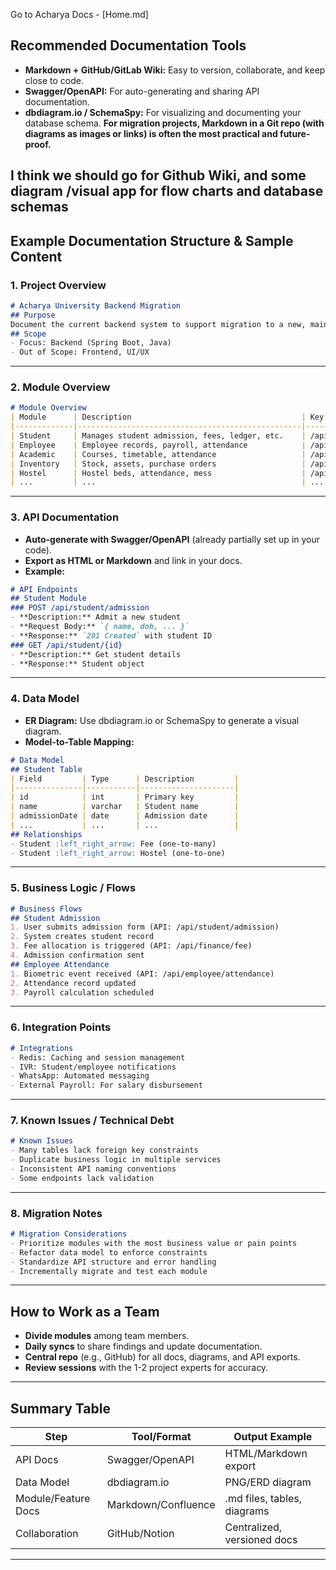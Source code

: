 Go to Acharya Docs - [Home.md]


## **Recommended Documentation Tools**
- **Markdown + GitHub/GitLab Wiki:**
  Easy to version, collaborate, and keep close to code.
- **Swagger/OpenAPI:**
  For auto-generating and sharing API documentation.
- **dbdiagram.io / SchemaSpy:**
  For visualizing and documenting your database schema.
**For migration projects, Markdown in a Git repo (with diagrams as images or links) is often the most practical and future-proof.**
  
I think we should go for Github Wiki, and some diagram /visual app for flow charts and database schemas
---
## **Example Documentation Structure & Sample Content**
### 1. **Project Overview**
```markdown
# Acharya University Backend Migration
## Purpose
Document the current backend system to support migration to a new, maintainable architecture.
## Scope
- Focus: Backend (Spring Boot, Java)
- Out of Scope: Frontend, UI/UX
```
---
### 2. **Module Overview**
```markdown
# Module Overview
| Module      | Description                                      | Key Endpoints (example)         |
|-------------|--------------------------------------------------|---------------------------------|
| Student     | Manages student admission, fees, ledger, etc.    | /api/student/**                 |
| Employee    | Employee records, payroll, attendance            | /api/employee/**                |
| Academic    | Courses, timetable, attendance                   | /api/academic/**                |
| Inventory   | Stock, assets, purchase orders                   | /api/inventory/**               |
| Hostel      | Hostel beds, attendance, mess                    | /api/hostel/**                  |
| ...         | ...                                              | ...                             |
```
---
### 3. **API Documentation**
- **Auto-generate with Swagger/OpenAPI** (already partially set up in your code).
- **Export as HTML or Markdown** and link in your docs.
- **Example:**
```markdown
# API Endpoints
## Student Module
### POST /api/student/admission
- **Description:** Admit a new student
- **Request Body:** `{ name, dob, ... }`
- **Response:** `201 Created` with student ID
### GET /api/student/{id}
- **Description:** Get student details
- **Response:** Student object
```
---
### 4. **Data Model**
- **ER Diagram:** Use dbdiagram.io or SchemaSpy to generate a visual diagram.
- **Model-to-Table Mapping:**
```markdown
# Data Model
## Student Table
| Field         | Type      | Description         |
|---------------|-----------|---------------------|
| id            | int       | Primary key         |
| name          | varchar   | Student name        |
| admissionDate | date      | Admission date      |
| ...           | ...       | ...                 |
## Relationships
- Student :left_right_arrow: Fee (one-to-many)
- Student :left_right_arrow: Hostel (one-to-one)
```
---
### 5. **Business Logic / Flows**
```markdown
# Business Flows
## Student Admission
1. User submits admission form (API: /api/student/admission)
2. System creates student record
3. Fee allocation is triggered (API: /api/finance/fee)
4. Admission confirmation sent
## Employee Attendance
1. Biometric event received (API: /api/employee/attendance)
2. Attendance record updated
3. Payroll calculation scheduled
```
---
### 6. **Integration Points**
```markdown
# Integrations
- Redis: Caching and session management
- IVR: Student/employee notifications
- WhatsApp: Automated messaging
- External Payroll: For salary disbursement
```
---
### 7. **Known Issues / Technical Debt**
```markdown
# Known Issues
- Many tables lack foreign key constraints
- Duplicate business logic in multiple services
- Inconsistent API naming conventions
- Some endpoints lack validation
```
---
### 8. **Migration Notes**
```markdown
# Migration Considerations
- Prioritize modules with the most business value or pain points
- Refactor data model to enforce constraints
- Standardize API structure and error handling
- Incrementally migrate and test each module
```
---
## **How to Work as a Team**
- **Divide modules** among team members.
- **Daily syncs** to share findings and update documentation.
- **Central repo** (e.g., GitHub) for all docs, diagrams, and API exports.
- **Review sessions** with the 1-2 project experts for accuracy.
---
## **Summary Table**
| Step                | Tool/Format         | Output Example                |
|---------------------|--------------------|-------------------------------|
| API Docs            | Swagger/OpenAPI    | HTML/Markdown export          |
| Data Model          | dbdiagram.io       | PNG/ERD diagram               |
| Module/Feature Docs | Markdown/Confluence| .md files, tables, diagrams   |
| Collaboration       | GitHub/Notion      | Centralized, versioned docs   |
---
